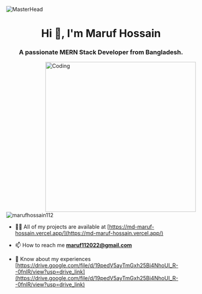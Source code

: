 ![MasterHead](https://media.licdn.com/dms/image/D4E16AQH9yBlcjRnY6Q/profile-displaybackgroundimage-shrink_350_1400/0/1698372061602?e=1704326400&v=beta&t=G73oG-BPNDWtCGCLenwU_KveR14CHAu42gHjFDZTgtQ)
<h1 align="center">Hi 👋, I'm Maruf Hossain</h1>
<h3 align="center">A passionate MERN Stack Developer from Bangladesh.</h3>
<img align="right" alt="Coding" width="400" src="https://thumbs.gfycat.com/CreativeAthleticCrocodile-size_restricted.gif")

<p align="left"> <img src="https://komarev.com/ghpvc/?username=marufhossain112&label=Profile%20views&color=0e75b6&style=flat" alt="marufhossain112" /> </p>

- 👨‍💻 All of my projects are available at [https://md-maruf-hossain.vercel.app/](https://md-maruf-hossain.vercel.app/)

- 📫 How to reach me **maruf112022@gmail.com**

- 📄 Know about my experiences [https://drive.google.com/file/d/19pedV5ayTmGxh25Bi4NhoUI_R--0fnlR/view?usp=drive_link](https://drive.google.com/file/d/19pedV5ayTmGxh25Bi4NhoUI_R--0fnlR/view?usp=drive_link)




